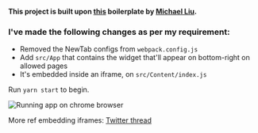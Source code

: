 **This project is built upon [this](https://github.com/lxieyang/chrome-extension-boilerplate-react) boilerplate by [Michael Liu](https://lxieyang.github.io/).**

### I've made the following changes as per my requirement:

- Removed the NewTab configs from `webpack.config.js`
- Add `src/App` that contains the widget that'll appear on bottom-right on allowed pages
- It's embedded inside an iframe, on `src/Content/index.js`

Run `yarn start` to begin.

![Running app on chrome browser](https://pbs.twimg.com/media/Erb6W9HVgAA37Wd?format=jpg&name=large)

More ref embedding iframes: [Twitter thread](https://twitter.com/heytulsiprasad/status/1348540910561153025)
